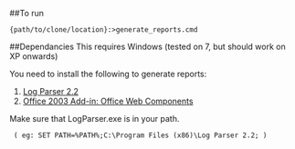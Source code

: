 ##To run

    {path/to/clone/location}:>generate_reports.cmd

##Dependancies
This requires Windows (tested on 7, but should work on XP onwards)

You need to install the following to generate reports:

1.  [Log Parser 2.2](http://www.microsoft.com/download/en/details.aspx?id=24659) 
1.  [Office 2003 Add-in: Office Web Components](http://www.microsoft.com/download/en/details.aspx?displaylang=enBlockquote&id=22276)

Make sure that LogParser.exe is in your path.

     ( eg: SET PATH=%PATH%;C:\Program Files (x86)\Log Parser 2.2; )